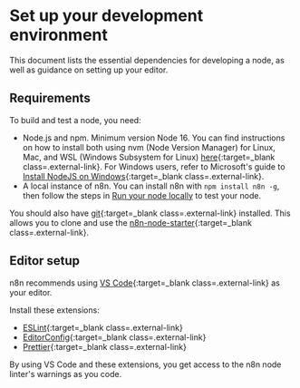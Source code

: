 # Set up your development environment

This document lists the essential dependencies for developing a node, as well as guidance on setting up your editor.

## Requirements

To build and test a node, you need: 

* Node.js and npm. Minimum version Node 16. You can find instructions on how to install both using nvm (Node Version Manager) for Linux, Mac, and WSL (Windows Subsystem for Linux) [here](https://github.com/nvm-sh/nvm){:target=_blank class=.external-link}. For Windows users, refer to Microsoft's guide to [Install NodeJS on Windows](https://docs.microsoft.com/en-us/windows/dev-environment/javascript/nodejs-on-windows){:target=_blank class=.external-link}.
* A local instance of n8n. You can install n8n with `npm install n8n -g`, then follow the steps in [Run your node locally](/integrations/creating-nodes/test/run-node-locally/) to test your node.

You should also have [git](https://git-scm.com/){:target=_blank class=.external-link} installed. This allows you to clone and use the [n8n-node-starter](https://github.com/n8n-io/n8n-nodes-starter){:target=_blank class=.external-link}.

## Editor setup

n8n recommends using [VS Code](https://code.visualstudio.com/){:target=_blank class=.external-link} as your editor.

Install these extensions:

* [ESLint](https://marketplace.visualstudio.com/items?itemName=dbaeumer.vscode-eslint){:target=_blank class=.external-link}
* [EditorConfig](https://marketplace.visualstudio.com/items?itemName=EditorConfig.EditorConfig){:target=_blank class=.external-link}
* [Prettier](https://marketplace.visualstudio.com/items?itemName=esbenp.prettier-vscode){:target=_blank class=.external-link}

By using VS Code and these extensions, you get access to the n8n node linter's warnings as you code.
